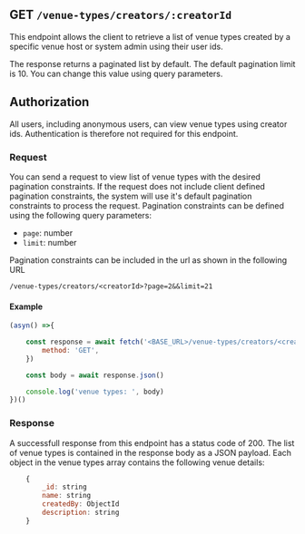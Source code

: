 ## GET `/venue-types/creators/:creatorId`

This endpoint allows the client to retrieve a list of venue types created by a specific venue host or system admin using their user ids. 

The response returns a paginated list by default. The default pagination limit is 10. You can change this value using query parameters.


## Authorization
All users, including anonymous users, can view venue types using creator ids. Authentication is therefore not required for this endpoint.

### Request
You can send a request to view list of venue types with the desired pagination constraints. If the request does not include client defined pagination constraints, the system will use it's default pagination constraints to process the request. Pagination constraints can be defined using the following query parameters:

- `page`: number
- `limit`: number

Pagination constraints can be included in the url as shown in the following URL

```t
/venue-types/creators/<creatorId>?page=2&&limit=21
```

#### Example

```javascript
(asyn() =>{

    const response = await fetch('<BASE_URL>/venue-types/creators/<creatorId>?page=2&&limit=21', {
        method: 'GET',
    })

    const body = await response.json()

    console.log('venue types: ', body)
})()
 ```

### Response
A successfull response from this endpoint has a status code of 200. The list of venue types is contained in the response body as a JSON payload. Each object in the venue types array contains the following venue details:

```javascript
    {
        _id: string
        name: string
        createdBy: ObjectId
        description: string
    }
```